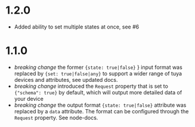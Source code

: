 # 1.2.0
- Added ability to set multiple states at once, see #6

# 1.1.0
- *breaking change* the former `{state: true|false}` } input format was replaced by `{set: true|false|any}` to support a wider range of tuya devices and attributes, see updated docs.
- *breaking change* introduced the `Request` property that is set to `{"schema": true}` by default, which will output more detailed data of your device
- *breaking change* the output format `{state: true|false}` attribute was replaced by a `data` attribute. The format can be configured through the `Request` property. See node-docs.

